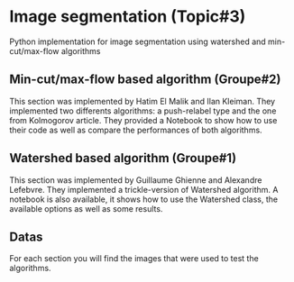 # Image segmentation (Topic#3)
Python implementation for image segmentation using watershed and min-cut/max-flow algorithms

## Min-cut/max-flow based algorithm (Groupe#2)
This section was implemented by Hatim El Malik and Ilan Kleiman.
They implemented two differents algorithms: a push-relabel type and the one from Kolmogorov article.
They provided a Notebook to show how to use their code as well as compare the performances of both algorithms.

##  Watershed based algorithm (Groupe#1)
This section was implemented by Guillaume Ghienne and Alexandre Lefebvre.
They implemented a trickle-version of Watershed algorithm.
A notebook is also available, it shows how to use the Watershed class, the available options as well as some results.

## Datas
For each section you will find the images that were used to test the algorithms. 
